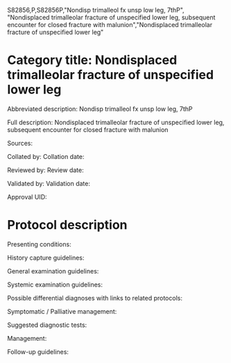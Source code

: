 S82856,P,S82856P,"Nondisp trimalleol fx unsp low leg, 7thP", "Nondisplaced trimalleolar fracture of unspecified lower leg, subsequent encounter for closed fracture with malunion","Nondisplaced trimalleolar fracture of unspecified lower leg"
# Category title: Nondisplaced trimalleolar fracture of unspecified lower leg

Abbreviated description: Nondisp trimalleol fx unsp low leg, 7thP

Full description: Nondisplaced trimalleolar fracture of unspecified lower leg, subsequent encounter for closed fracture with malunion

Sources:

Collated by:
Collation date:

Reviewed by:
Review date:

Validated by:
Validation date:

Approval UID:

# Protocol description

Presenting conditions:

History capture guidelines:

General examination guidelines:

Systemic examination guidelines:

Possible differential diagnoses with links to related protocols:

Symptomatic / Palliative management:

Suggested diagnostic tests:

Management:

Follow-up guidelines:

